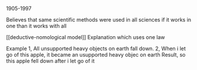 1905-1997


Believes that same scientific methods were used in all sciences
if it works in one than it works with all

[[deductive-nomological model]] 
Explanation which uses one law

Example
1, All unsupported heavy objects on earth fall down.
2, When i let go of this apple, it became an usupported heavy objec on earth
Result, so this apple fell down after i let go of it

